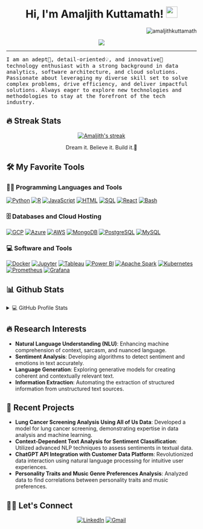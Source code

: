 <h1 align="center">
Hi, I'm Amaljith Kuttamath!
  <img src="https://media.giphy.com/media/hvRJCLFzcasrR4ia7z/giphy.gif" width="30"></h1>
 <img src="https://komarev.com/ghpvc/?username=amaljithkuttamath&label=Profile%20Views&color=0e75b6&style=flat" align='right' alt="amaljithkuttamath" />

<br/>

<p align="center">
  <a href="https://github.com/amaljithkuttamath/readme-typing-svg"><img src="https://readme-typing-svg.herokuapp.com?lines=Data+Analytics+Engineer;AI+Engineer;NLP+%7C+Data+Mining+%7C+Cloud+Solutions;Always+learning+new+things&center=true&width=380&height=45"></a>
</p>
<hr/>
<samp>
I am an adept🚀, detail-oriented💡, and innovative🌟 technology enthusiast with a strong background in data analytics, software architecture, and cloud solutions. Passionate about leveraging my diverse skill set to solve complex problems, drive efficiency, and deliver impactful solutions. Always eager to explore new technologies and methodologies to stay at the forefront of the tech industry.
</samp>

## 🔥 Streak Stats

<p align="center">
  <a href="https://github.com/amaljithkuttamath/github-readme-streak-stats">
    <img title="🔥 Get streak stats for your profile at git.io/streak-stats" alt="Amaljith's streak" src="https://github-readme-streak-stats.herokuapp.com/?user=amaljithkuttamath&theme=monokai-metallian&hide_border=true"/>
  </a>
  <p align="center"> Dream it. Believe it. Build it.🚀 </p>
</p>

## 🛠️ My Favorite Tools

### 👨‍💻 Programming Languages and Tools

<p>
    <a href="#"><img alt="Python" src="https://img.shields.io/badge/Python%20-%2314354C.svg?logo=python&logoColor=white"></a>
    <a href="#"><img alt="R" src="https://img.shields.io/badge/R%20-%23276DC3.svg?logo=r&logoColor=white"></a>
    <a href="#"><img alt="JavaScript" src="https://img.shields.io/badge/JavaScript-%23323330.svg?logo=javascript&logoColor=%23F7DF1E"></a>
    <a href="#"><img alt="HTML" src="https://img.shields.io/badge/HTML-%23E34F26.svg?logo=html5&logoColor=white"></a>
    <a href="#"><img alt="SQL" src="https://img.shields.io/badge/SQL-%2300f.svg?logo=sql&logoColor=white"></a>
    <a href="#"><img alt="React" src="https://img.shields.io/badge/React-%23282C34.svg?logo=react&logoColor=%2361DAFB"></a>
    <a href="#"><img alt="Bash" src="https://img.shields.io/badge/Bash%20Script-%234EAA25.svg?logo=gnu-bash&logoColor=white"></a>
</p>

### 🗄️ Databases and Cloud Hosting

<p>
    <a href="#"><img alt="GCP" src="https://img.shields.io/badge/GCP-%234285F4.svg?logo=google-cloud&logoColor=white"></a>
    <a href="#"><img alt="Azure" src="https://img.shields.io/badge/Azure-%230072C6.svg?logo=microsoftazure&logoColor=white"></a>
    <a href="#"><img alt="AWS" src="https://img.shields.io/badge/AWS-%23FF9900.svg?logo=amazon-aws&logoColor=white"></a>
    <a href="#"><img alt="MongoDB" src="https://img.shields.io/badge/MongoDB-%2347A248.svg?logo=mongodb&logoColor=white"></a>
    <a href="#"><img alt="PostgreSQL" src="https://img.shields.io/badge/PostgreSQL-%23336791.svg?logo=postgresql&logoColor=white"></a>
    <a href="#"><img alt="MySQL" src="https://img.shields.io/badge/MySQL-%234479A1.svg?logo=mysql&logoColor=white"></a>
</p>

### 💻 Software and Tools

<p>
    <a href="#"><img alt="Docker" src="https://img.shields.io/badge/Docker%20-%232496ED.svg?logo=docker&logoColor=white"></a>
    <a href="#"><img alt="Jupyter" src="https://img.shields.io/badge/Jupyter%20-%23F37626.svg?logo=Jupyter&logoColor=white"></a>
    <a href="#"><img alt="Tableau" src="https://img.shields.io/badge/Tableau-%231E4E79.svg?logo=tableau&logoColor=white"></a>
    <a href="#"><img alt="Power BI" src="https://img.shields.io/badge/Power%20BI-%23F2C811.svg?logo=power-bi&logoColor=black"></a>
    <a href="#"><img alt="Apache Spark" src="https://img.shields.io/badge/Apache%20Spark-%23E25A1C.svg?logo=apache-spark&logoColor=white"></a>
    <a href="#"><img alt="Kubernetes" src="https://img.shields.io/badge/kubernetes%20-%23326CE5.svg?logo=kubernetes&logoColor=white"></a>
    <a href="#"><img alt="Prometheus" src="https://img.shields.io/badge/Prometheus-%23E6522C.svg?logo=prometheus&logoColor=white"></a>
    <a href="#"><img alt="Grafana" src="https://img.shields.io/badge/Grafana-%23F46800.svg?logo=grafana&logoColor=white"></a>
</p>


## 📊 Github Stats

<details> 
  <summary>💻 GitHub Profile Stats</summary>
  <br/>
    <a href="https://github.com/amaljithkuttamath/github-readme-stats"><img alt="Amaljith's Github Stats" src="https://github-readme-stats.vercel.app/api?username=amaljithkuttamath&show_icons=true&count_private=true&theme=react&hide_border=true&bg_color=1F222E&title_color=F85D7F&icon_color=F8D866" height="192px"/></a>
  <br/>
  <b>Note:</b> Top languages is a metric of the languages my public code consists of and doesn't reflect experience or skill level.
</details>

<!-- Add any other sections you think might be relevant, like 'Recent GitHub Activity', 'Projects', etc. -->
## 🔥 Research Interests

- **Natural Language Understanding (NLU)**: Enhancing machine comprehension of context, sarcasm, and nuanced language.
- **Sentiment Analysis**: Developing algorithms to detect sentiment and emotions in text accurately.
- **Language Generation**: Exploring generative models for creating coherent and contextually relevant text.
- **Information Extraction**: Automating the extraction of structured information from unstructured text sources.


## 📝 Recent Projects

- **Lung Cancer Screening Analysis Using All of Us Data**: Developed a model for lung cancer screening, demonstrating expertise in data analysis and machine learning.
- **Context-Dependent Text Analysis for Sentiment Classification**: Utilized advanced NLP techniques to assess sentiments in textual data.
- **ChatGPT API Integration with Customer Data Platform**: Revolutionized data interaction using natural language processing for intuitive user experiences.
- **Personality Traits and Music Genre Preferences Analysis**: Analyzed data to find correlations between personality traits and music preferences.

## 🙋‍♂️ Let's Connect

<p align="center">
	<a href="https://www.linkedin.com/in/amaljithk/" target="_blank"><img src="https://img.icons8.com/bubbles/50/000000/linkedin.png" alt="LinkedIn"/></a>
	<a href="mailto:kuttamath.amaljith@gmail.com" target="_blank"><img src="https://img.icons8.com/bubbles/50/000000/gmail.png" alt="Gmail"/></a>
</p>
